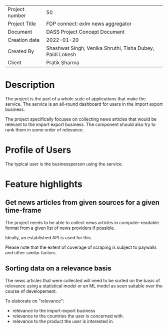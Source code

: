 
| | |
|---------------|-----------------------------------|
| Project number| 50 |
| Project Title | FDP connect: exlm news aggregator|
| Document | DASS Project Concept Document |
| Creation date | 2022-01-20 |
| Created By | Shashwat Singh, Venika Shruthi, Tisha Dubey, Paidi Lokesh |
| Client | Pratik Sharma |

# Description 

The project is the part of a whole suite of applications that make the service. The service is an all-round dashboard for users in the import export business. 

The project specifically focuses on collecting news articles that would be relevant to the import export business. The component should also try to rank them in some order of relevance. 

# Profile of Users 

The typical user is the businessperson using the service. 


# Feature highlights

## Get news articles from given sources for a given time-frame 

The project needs to be able to collect news articles in computer-readable format from a given list of news providers if possible. 

Ideally, an established API is used for this. 

Please note that the extent of coverage of scraping is subject to paywalls and other similar factors.

## Sorting data on a relevance basis

The news articles that were collected will need to be sorted on the basis of relevance using a statistical model or an ML model as seen suitable over the course of developement. 

To elaborate on "relevance":

- relevance to the import-export business
- relevance to the countries the user is concerned with. 
- relevance to the product the user is interested in.

